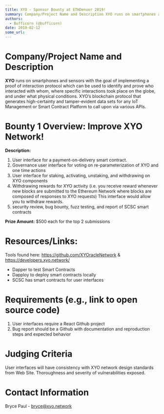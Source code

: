 ```yaml
---
title: XYO - Sponsor Bounty at ETHDenver 2019!
summary: Company/Project Name and Description XYO runs on smartphones and sensors with the goal of implementing a proof of interaction protocol which can be used to identify and prove who interacted with whom, where specific interactions took place on the globe, and under what physical conditions. XYO’s blockchain protocol that generates high-certainty and tamper-evident data sets for any IoT Management or Smart Contract Platform to call upon via various APIs. Bounty 1 Overview  Improve XYO Network! Desc
authors:
  - Bufficorn (@bufficorn)
date: 2019-02-12
some_url: 
---
```


# Company/Project Name and Description

**XYO** runs on smartphones and sensors with the goal of implementing a proof of interaction protocol which can be used to identify and prove who interacted with whom, where specific interactions took place on the globe, and under what physical conditions. XYO’s blockchain protocol that generates high-certainty and tamper-evident data sets for any IoT Management or Smart Contract Platform to call upon via various APIs. 

# Bounty 1 Overview: Improve XYO Network!

**Description:**
1. User interface for a payment-on-delivery smart contract. 
2. Governance user interface for voting on re-parameterization of XYO and one time actions 
3. User interface for staking, activating, unstaking, and withdrawing on XYO components 
4. Withdrawing rewards for XYO activity (i.e. you receive reward whenever new blocks are submitted to the Ethereum Network where blocks are composed of responses to XYO requests) This interface would allow you to withdraw rewards.
5. security review, bug bounty, fuzz testing, and report of SCSC smart contracts

**Prize Amount:** $500 each for the top 2 submissions

# Resources/Links:
Tools found here: https://github.com/XYOracleNetwork & https://developers.xyo.network/
- Dapper to test Smart Contracts
- Dapploy to deploy smart contracts locally
- SCSC has smart contracts for user interfaces

# Requirements (e.g., link to open source code)

1. User interfaces require a React Github project
2. Bug report should be a Github with documentation and reproduction steps and expected behavior

# Judging Criteria

User interfaces will have consistency with XYO network design standards from Web Site. Thoroughness and severity of vulnerabilities exposed. 

# Contact Information

Bryce Paul - bryce@xyo.network



